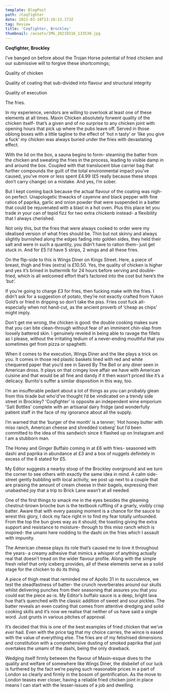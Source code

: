 ```yaml
---
template: BlogPost
path: /Coqfighter
date: 2021-03-18T13:10:13.173Z
tag: Review
title: 'Coqfighter, Brockley'
thumbnail: /assets/IMG_20210316_133530.jpg
---
```



<!--StartFragment-->

**Coqfighter, Brockley**

I’ve banged on before about the Trojan Horse potential of fried chicken and our submissive will to forgive these shortcomings;

Quality of chicken

Quality of coating that sub-divided into flavour and structural integrity

Quality of execution

The fries.

In my experience, vendors are willing to overlook at least one of these elements at all times. Maxin Chicken absolutely forwent quality of the chicken itself- that’s a given and of no surprise to any chicken joint with opening hours that pick up where the pubs leave off. Served in those oblong boxes with a little tagline to the effect of ‘hot n tasty’ or ‘like you give a fuck’ my chicken was always buried under the fries with devastating effect. 

With the lid on the box, a sauna begins to form- steaming the batter from the chicken and sweating the fries in the process, leading to visible damp in and around the box. Coupled with that translucent blue carrier bag that further compounds the guilt of the total environmental impact you’ve caused, you’ve more or less spent £4.99 (£5 really because these shops don’t carry change) on a mistake. And yes, I’m sober.

But I kept coming back because the actual flavour of the coating was nigh-on perfect. Unapologetic thwacks of cayenne and black pepper with fine ratios of paprika, garlic and onion powder that were suspended in a batter that could be rejuvenated with a blast in a hot oven. Plus this place let you trade in your can of tepid fizz for two extra chickenb instead- a flexibility that I always cherished.

Not only this, but the fries that were always cooked to order were my idealised version of what fries should be. Thin but not skinny and always slightly burnished along the edges fading into golden sides, they held their salt and were in such a quantity, you didn’t have to ration them- just get stuck in. And for £5 I’d have 5 strips, 2 wings and all these fries.

On the flip-side to this is Wings Diner on Kings Street. Here, a piece of breast, thigh and fries (extra) is £10.50. Yes, the quality of chicken is higher and yes it’s brined in buttermilk for 24 hours before serving and double-fried, which is all welcomed effort that’s factored into the cost but here’s the *‘but’.*

If you’re going to charge £3 for fries, then fucking make with the fries. I didn’t ask for a suggestion of potato, they’re not exactly crafted from Yukon Gold’s or fried in dripping so don’t take the piss. Fries cost fuck all- especially when not hand-cut, as the ancient proverb of ‘cheap as chips’ might imply.

Don't get me wrong, the chicken is good: the double cooking makes sure that you can bite clean-through without fear of an imminent chin-slap from loosely battered skin. I genuinely reveled in being able to ravage the fillets as I please, without the irritating tedium of a never-ending mouthful that you sometimes get from pizza or spaghetti.

When it comes to the execution, Wings Diner and the like plays a trick on you. It comes in those red plastic baskets lined with red and white chequered paper that you’d see in Saved By The Bell or any diner seen in American dross. It plays on that cringey love affair we have with American cuisine and that would be all fine and dandy if it then wasn’t priced like it’s a delicacy. Burrito's suffer a similar disposition in this way, too.

I’m an insufferable pedant about a lot of things as you can probably glean from this tirade but who'd’ve thought I’d be vindicated on a trendy side street in Brockley? 'Coqfighter' is opposite an independent wine emporium 'Salt Bottles' complete with an artisanal dairy fridge (and wonderfully patient staff in the face of my ignorance about all the supply.

I’m warned that the ‘burger of the month’ is a tenner; ‘Hot honey butter with miso ranch, American cheese and shredded iceberg’ but I’d been committed to the idea of this sandwich since it flashed up on Instagram and I am a stubborn man.

The Honey and Ginger Buffalo coming in at £6 with fries- seasoned with dashi and paprika in abundance at £3 and a box of nuggets definitely in excess of the 6 stated for £5.

My Editor suggests a nearby stoop of the Brockley overground and we turn the corner to see others with exactly the same idea in mind. A calm side-street gently bubbling with local activity, we post up next to a couple that are praising the amount of cream cheese in their bagels, expressing their unabashed joy that a trip to Brick Lane wasn’t at all needed.

One of the first things to smack me in the eyes besides the gleaming chestnut-brown brioche bun is the textbook ruffling of a gnarly, visibly crisp batter. Aware that with every passing moment is a chance for the sauce to wrest this glory, I dock my face right in to find my fear totally unfounded. From the top the bun gives way as it should; the toasting giving the extra support and resistance to moisture- through to this miso ranch which is inspired- the umami here nodding to the dashi on the fries which I assault with impunity. 

The American cheese plays its role that’s caused me to love it throughout the years- a creamy adhesive that mimics a whisper of anything actually real that doesn’t tread on the wider flavour profile. Along with the simple fresh relief that only iceberg provides, all of these elements serve as a solid stage for the chicken to do its thing.

A piece of thigh meat that reminded me of Apollo 31 in its succulence, we test the steadfastness of batter- the crunch reverberates around our skulls whilst delivering punches from their seasoning that assures you that you could eat the piece as-is. My Editor’s buffalo sauce is a deep, bright lava hue that’s quenched with the classic addition of sweet and sour pickles. The batter reveals an even coating that comes from attentive dredging and solid cooking skills and it’s now we realise that neither of us have said a single word. Just grunts in various pitches of approval.

It’s decided that this is one of the best examples of fried chicken that we’ve *ever* had. Even with the price tag that my choice carries, the wince is eased with the value of everything else. The fries are of my fetishised dimensions and constitution with a comprehensive dusting of smoked paprika that just overtakes the umami of the dashi, being the only drawback.

Wedging itself firmly between the flavour of Maxin-esque dives to the quality and welfare of somewhere like Wings Diner, the disbelief of our luck is furthered by the fact we’re paying such reasonable prices in a part of London so clearly and firmly in the bosom of gentrification. As the move to London teases ever closer, having a reliable fried chicken joint in place means I can start with the lesser-issues of a job and dwelling.



<!--EndFragment-->
